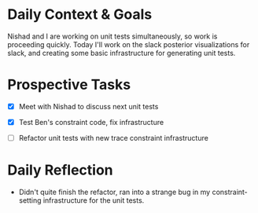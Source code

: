 # Daily Context & Goals

Nishad and I are working on unit tests simultaneously, so work is proceeding
quickly. Today I'll work on the slack posterior visualizations for slack, and
creating some basic infrastructure for generating unit tests.


# Prospective Tasks

* [X] Meet with Nishad to discuss next unit tests
* [X] Test Ben's constraint code, fix infrastructure
* [ ] Refactor unit tests with new trace constraint infrastructure


# Daily Reflection

* Didn't quite finish the refactor, ran into a strange bug in my
  constraint-setting infrastructure for the unit tests.
